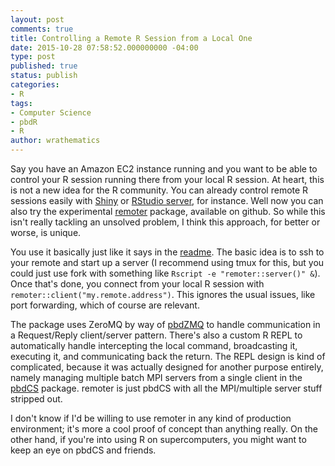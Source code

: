 ```yaml
---
layout: post
comments: true
title: Controlling a Remote R Session from a Local One
date: 2015-10-28 07:58:52.000000000 -04:00
type: post
published: true
status: publish
categories:
- R
tags:
- Computer Science
- pbdR
- R
author: wrathematics
---
```



Say you have an Amazon EC2 instance running and you want to be able to control your R session running there from your local R session. At heart, this is not a new idea for the R community. You can already control remote R sessions easily with [Shiny](http://shiny.rstudio.com/) or [RStudio server](https://www.rstudio.com/products/RStudio/#Server), for instance. Well now you can also try the experimental [remoter](https://github.com/wrathematics/remoter) package, available on github. So while this isn't really tackling an unsolved problem, I think this approach, for better or worse, is unique.

You use it basically just like it says in the [readme](https://github.com/wrathematics/remoter/blob/master/README.md). The basic idea is to ssh to your remote and start up a server (I recommend using tmux for this, but you could just use fork with something like `Rscript -e "remoter::server()" &`). Once that's done, you connect from your local R session with `remoter::client("my.remote.address")`. This ignores the usual issues, like port forwarding, which of course are relevant.

The package uses ZeroMQ by way of [pbdZMQ](https://github.com/snoweye/pbdZMQ) to handle communication in a Request/Reply client/server pattern. There's also a custom R REPL to automatically handle intercepting the local command, broadcasting it, executing it, and communicating back the return. The REPL design is kind of complicated, because it was actually designed for another purpose entirely, namely managing multiple batch MPI servers from a single client in the [pbdCS](https://github.com/wrathematics/pbdCS) package. remoter is just pbdCS with all the MPI/multiple server stuff stripped out.

I don't know if I'd be willing to use remoter in any kind of production environment; it's more a cool proof of concept than anything really. On the other hand, if you're into using R on supercomputers, you might want to keep an eye on pbdCS and friends.

